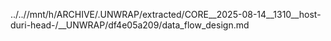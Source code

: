 ../..//mnt/h/ARCHIVE/.UNWRAP/extracted/CORE__2025-08-14__1310__host-duri-head-/__UNWRAP/df4e05a209/data_flow_design.md